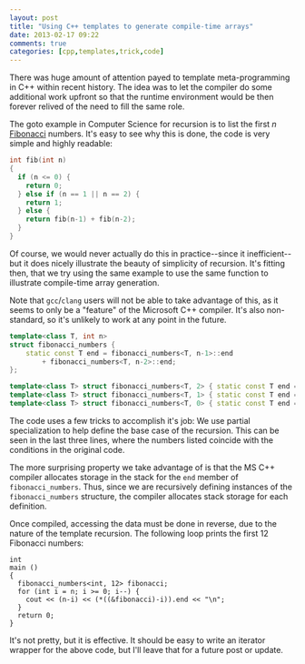 ```yaml
---
layout: post
title: "Using C++ templates to generate compile-time arrays"
date: 2013-02-17 09:22
comments: true
categories: [cpp,templates,trick,code]
---
```


There was huge amount of attention payed to template meta-programming
in C++ within recent history.  The idea was to let the compiler do
some additional work upfront so that the runtime environment would be
then forever relived of the need to fill the same role.

The goto example in Computer Science for recursion is to list the
first *n* [Fibonacci](http://en.wikipedia.org/wiki/Fibonacci_number)
numbers. It's easy to see why this is done, the code is very simple
and highly readable:

``` cpp
int fib(int n)
{
  if (n <= 0) {
    return 0;
  } else if (n == 1 || n == 2) {
    return 1;
  } else {
    return fib(n-1) + fib(n-2);
  }
}
```

Of course, we would never actually do this in practice--since it
inefficient--but it does nicely illustrate the beauty of simplicity of
recursion.  It's fitting then, that we try using the same example to
use the same function to illustrate compile-time array generation.

Note that `gcc`/`clang` users will not be able to take advantage of
this, as it seems to only be a "feature" of the Microsoft C++
compiler.  It's also non-standard, so it's unlikely to work at any
point in the future.


``` cpp
template<class T, int n>
struct fibonacci_numbers { 
    static const T end = fibonacci_numbers<T, n-1>::end
        + fibonacci_numbers<T, n-2>::end;
};

template<class T> struct fibonacci_numbers<T, 2> { static const T end = 1; };
template<class T> struct fibonacci_numbers<T, 1> { static const T end = 1; };
template<class T> struct fibonacci_numbers<T, 0> { static const T end = 0; };
```

The code uses a few tricks to accomplish it's job: We use partial
specialization to help define the base case of the recursion.  This
can be seen in the last three lines, where the numbers listed
coincide with the conditions in the original code.

The more surprising property we take advantage of is that the MS C++
compiler allocates storage in the stack for the `end` member of
`fibonacci_numbers`.  Thus, since we are recursively defining
instances of the `fibonacci_numbers` structure, the compiler allocates
stack storage for each definition.

Once compiled, accessing the data must be done in reverse, due to the
nature of the template recursion.  The following loop prints the first
12 Fibonacci numbers:

```
int 
main () 
{ 
  fibonacci_numbers<int, 12> fibonacci;
  for (int i = n; i >= 0; i--) {
    cout << (n-i) << (*((&fibonacci)-i)).end << "\n";
  }
  return 0;
}
```

It's not pretty, but it is effective.  It should be easy to write an
iterator wrapper for the above code, but I'll leave that for a future
post or update.
